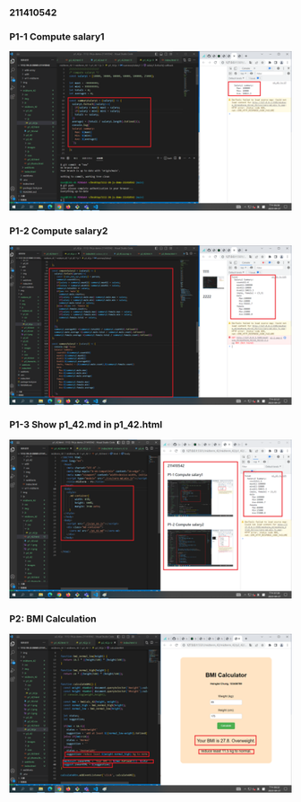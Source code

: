### 211410542

### P1-1 Compute salary1

![](p1-1.png)

### P1-2 Compute salary2

![](p1-2.png)

### P1-3 Show p1_42.md in p1_42.html

![](p1-3.png)

### P2: BMI Calculation

![](p2-1.png)
